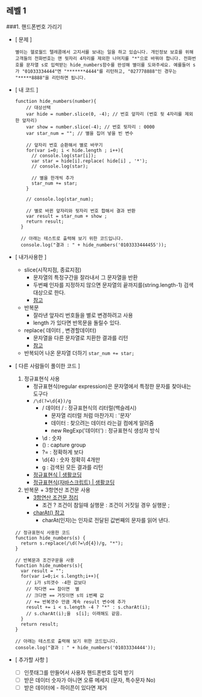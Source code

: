 ## 레벨 1

###1. 핸드폰번호 가리기
- [ 문제 ]
    ```
    별이는 헬로월드 텔레콤에서 고지서를 보내는 일을 하고 있습니다. 개인정보 보호를 위해 고객들의 전화번호는 맨 뒷자리 4자리를 제외한 나머지를 "*"으로 바꿔야 합니다. 전화번호를 문자열 s로 입력받는 hide_numbers함수를 완성해 별이를 도와주세요. 예를들어 s가 "01033334444"면 "*******4444"를 리턴하고, "027778888"인 경우는 "*****8888"을 리턴하면 됩니다.
    ```


- [ 내 코드 ]
    ```
    function hide_numbers(number){
        // 대상선택
        var hide = number.slice(0, -4); // 번호 앞자리 (번호 뒷 4자리를 제외한 앞자리)
        var show = number.slice(-4); // 번호 뒷자리 : 0000
        var star_num = ""; // 별을 집어 넣을 빈 변수
        
        // 앞자리 번호 순환해서 별로 바꾸기
        for(var i=0; i < hide.length ; i++){
          // console.log(star[i]);
          var star = hide[i].replace( hide[i] , '*');
          // console.log(star);

          // 별을 한개씩 추가
          star_num += star;
        }

        // console.log(star_num);

        // 별로 바뀐 앞자리와 뒷자리 번호 합해서 결과 반환
        var result = star_num + show ;
        return result;
      }

      // 아래는 테스트로 출력해 보기 위한 코드입니다.
      console.log("결과 : " + hide_numbers('0103333444455'));
    ```

- [ 내가사용한 ]
    + slice(시작지점, 종료지점)
        * 문자열의 특정구간을 잘라내서 그 문자열을 반환
        * 두번째 인자를 지정하지 않으면 문자열의 끝까지를(string.length-1) 검색대상으로 한다.
        * [참고 ](https://opentutorials.org/course/50/95)
    + 반복문
        * 잘라낸 앞자리 번호들을 별로 변경하려고 사용
        * length 가 있다면 반목문을 돌릴수 있다.
    + replace( 데이터 , 변경할데이터)
        * 문자열을 다른 문자열로 치환한 결과를 리턴
        * [참고 ](https://opentutorials.org/course/50/93)
    + 반복되어 나온 문자열 더하기 `star_num += star;`

- [ 다른 사람들이 풀이한 코드 ]
    1. 정규표현식 사용
        - 정규표현식(regular expression)은 문자열에서 특정한 문자를 찾아내는 도구다
        - `/\d(?=\d{4})/g`
            + / 데이터 / : 정규표현식의 리터럴(백슬레시)
                * 문자열 리터럴 처럼 마찬가지 : '문자'
                * 데이터 : 찾으려는 데이터 라는걸 컴에게 알려줌
                * new RegExp('데이터') : 정규표현식 생성자 방식
            + \d : 숫자
            + () : capture group
            + ?= : 정확하게 보다
            + \d{4} : 숫자 정확히 4개만
            + g  : 검색된 모든 결과를 리턴
        - [정규표현식 | 생활코딩](https://opentutorials.org/course/909/5142)
        - [정규표현식(자바스크립트) | 생활코딩](https://opentutorials.org/course/743/6580)
    2. 반복문 + 3항연산 조건문 사용
        - [ 3항연산 조건문 정리 ](https://github.com/sseom/learning/blob/master/03_Javascript/05_condition.md)
            + 조건 ? 조건이 참일때 실행문 : 조건이 거짓일 경우 실행문 ;
        - [charAt() 참고](https://opentutorials.org/course/50/86)
            - charAt(인자)는 인자로 전달된 값번째의 문자를 읽어 낸다. 
    ```
    // 정규표현식 사용한 코드
    function hide_numbers(s) {
      return s.replace(/\d(?=\d{4})/g, "*");
    }

    // 반복문과 조건구문을 사용
    function hide_numbers(s){
      var result = "";
      for(var i=0;i< s.length;i++){    
        // i가 s의갯수 -4한 값보다 
        // 작다면 == 참이면  별
        // 크다면 == 거짓이면 s의 i번째 값 
        // += 반복갯수 만큼 계속 result 변수에 추가
        result += i < s.length -4 ? "*" : s.charAt(i);
        // s.charAt(i);을  s[i]; 이래해도 같음.
      }  
      return result;
    }

    // 아래는 테스트로 출력해 보기 위한 코드입니다.
    console.log("결과 : " + hide_numbers('01033334444'));
    ```

- [ 추가할 사항 ]
    + [ ] 인풋태그를 만들어서 사용자 핸드폰번호 입력 받기
    + [ ] 받은 데이터 숫자가 아니면 오류 메세지 (문자, 특수문자 No)
    + [ ] 받은 데이터에 - 하이픈이 있다면 제거
